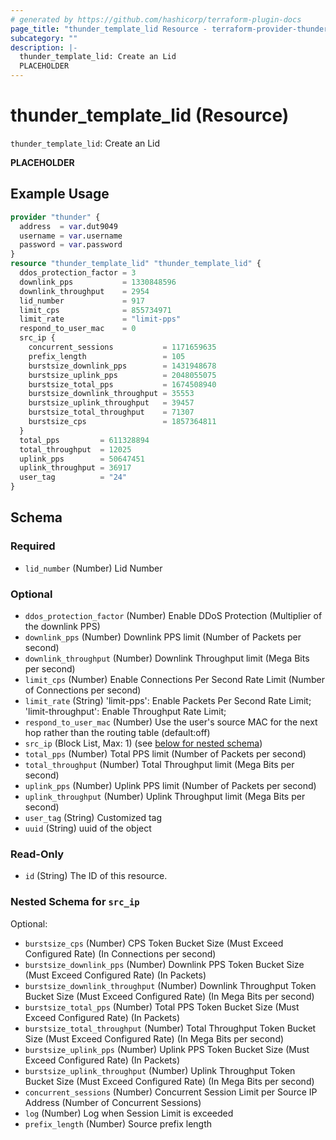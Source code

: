 ```yaml
---
# generated by https://github.com/hashicorp/terraform-plugin-docs
page_title: "thunder_template_lid Resource - terraform-provider-thunder"
subcategory: ""
description: |-
  thunder_template_lid: Create an Lid
  PLACEHOLDER
---
```


# thunder_template_lid (Resource)

`thunder_template_lid`: Create an Lid

__PLACEHOLDER__

## Example Usage

```terraform
provider "thunder" {
  address  = var.dut9049
  username = var.username
  password = var.password
}
resource "thunder_template_lid" "thunder_template_lid" {
  ddos_protection_factor = 3
  downlink_pps           = 1330848596
  downlink_throughput    = 2954
  lid_number             = 917
  limit_cps              = 855734971
  limit_rate             = "limit-pps"
  respond_to_user_mac    = 0
  src_ip {
    concurrent_sessions           = 1171659635
    prefix_length                 = 105
    burstsize_downlink_pps        = 1431948678
    burstsize_uplink_pps          = 2048055075
    burstsize_total_pps           = 1674508940
    burstsize_downlink_throughput = 35553
    burstsize_uplink_throughput   = 39457
    burstsize_total_throughput    = 71307
    burstsize_cps                 = 1857364811
  }
  total_pps         = 611328894
  total_throughput  = 12025
  uplink_pps        = 50647451
  uplink_throughput = 36917
  user_tag          = "24"
}
```

<!-- schema generated by tfplugindocs -->
## Schema

### Required

- `lid_number` (Number) Lid Number

### Optional

- `ddos_protection_factor` (Number) Enable DDoS Protection (Multiplier of the downlink PPS)
- `downlink_pps` (Number) Downlink PPS limit (Number of Packets per second)
- `downlink_throughput` (Number) Downlink Throughput limit (Mega Bits per second)
- `limit_cps` (Number) Enable Connections Per Second Rate Limit (Number of Connections per second)
- `limit_rate` (String) 'limit-pps': Enable Packets Per Second Rate Limit; 'limit-throughput': Enable Throughput Rate Limit;
- `respond_to_user_mac` (Number) Use the user's source MAC for the next hop rather than the routing table (default:off)
- `src_ip` (Block List, Max: 1) (see [below for nested schema](#nestedblock--src_ip))
- `total_pps` (Number) Total PPS limit (Number of Packets per second)
- `total_throughput` (Number) Total Throughput limit (Mega Bits per second)
- `uplink_pps` (Number) Uplink PPS limit (Number of Packets per second)
- `uplink_throughput` (Number) Uplink Throughput limit (Mega Bits per second)
- `user_tag` (String) Customized tag
- `uuid` (String) uuid of the object

### Read-Only

- `id` (String) The ID of this resource.

<a id="nestedblock--src_ip"></a>
### Nested Schema for `src_ip`

Optional:

- `burstsize_cps` (Number) CPS Token Bucket Size (Must Exceed Configured Rate) (In Connections per second)
- `burstsize_downlink_pps` (Number) Downlink PPS Token Bucket Size (Must Exceed Configured Rate) (In Packets)
- `burstsize_downlink_throughput` (Number) Downlink Throughput Token Bucket Size (Must Exceed Configured Rate) (In Mega Bits per second)
- `burstsize_total_pps` (Number) Total PPS Token Bucket Size (Must Exceed Configured Rate) (In Packets)
- `burstsize_total_throughput` (Number) Total Throughput Token Bucket Size (Must Exceed Configured Rate) (In Mega Bits per second)
- `burstsize_uplink_pps` (Number) Uplink PPS Token Bucket Size (Must Exceed Configured Rate) (In Packets)
- `burstsize_uplink_throughput` (Number) Uplink Throughput Token Bucket Size (Must Exceed Configured Rate) (In Mega Bits per second)
- `concurrent_sessions` (Number) Concurrent Session Limit per Source IP Address (Number of Concurrent Sessions)
- `log` (Number) Log when Session Limit is exceeded
- `prefix_length` (Number) Source prefix length


